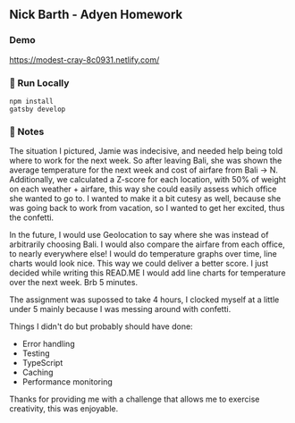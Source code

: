 ## Nick Barth - Adyen Homework

### Demo

https://modest-cray-8c0931.netlify.com/

### 🚀 Run Locally
    npm install
    gatsby develop

### 🦀 Notes
The situation I pictured, Jamie was indecisive, and needed help being told where to work for the next week.  So after leaving Bali, she was shown the average temperature for the next week and cost of airfare from Bali -> N.  Additionally, we calculated a Z-score for each location, with 50% of weight on each weather + airfare, this way she could easily assess which office she wanted to go to.  I wanted to make it a bit cutesy as well, because she was going back to work from vacation, so I wanted to get her excited, thus the confetti.

In the future, I would use Geolocation to say where she was instead of arbitrarily choosing Bali.  I would also compare the airfare from each office, to nearly everywhere else!  I would do temperature graphs over time, line charts would look nice.  This way we could deliver a better score.  I just decided while writing this READ.ME I would add line charts for temperature over the next week. Brb 5 minutes.

The assignment was supossed to take 4 hours, I clocked myself at a little under 5 mainly because I was messing around with confetti.

Things I didn't do but probably should have done:
 * Error handling
 * Testing
 * TypeScript
 * Caching
 * Performance monitoring

Thanks for providing me with a challenge that allows me to exercise creativity, this was enjoyable.



